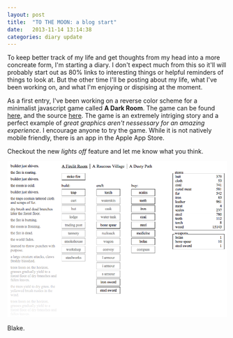```yaml
---
layout: post
title:  "TO THE MOON: a blog start"
date:   2013-11-14 13:14:38
categories: diary update
---
```


 To keep better track of my life and get thoughts from my head into a more concreate form, I'm starting a diary. I don't expect much from this so it'll will probably start out as 80% links to interesting things or helpful reminders of things to look at. But the other time I'll be posting about my life, what I've been working on, and what I'm enjoying or dispising at the moment.

 As a first entry, I've been working on a reverse color scheme for a minimalist javascript game called **A Dark Room**. The game can be found [here](http://adarkroom.doublespeakgames.com/), and the source [here](https://github.com/Continuities/adarkroom). The game is an extremely intriging story and a perfect example of *great graphics aren't nessessary for an amazing experience*. I encourage anyone to try the game. While it is not natively mobile friendly, there is an app in the Apple App Store.

 Checkout the new *lights off* feature and let me know what you think.

 [![A Dark Room Screenshot](/assets/img/adarkroom.png "A Dark Room")](/assets/img/adarkroom.png)  
 
 Blake.